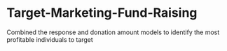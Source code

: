 # Target-Marketing-Fund-Raising
Combined the response and donation amount models to identify the most profitable individuals to target

